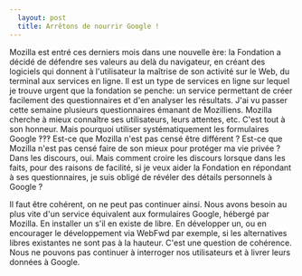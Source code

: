 ```yaml
---
  layout: post
  title: Arrêtons de nourrir Google !
---
```


Mozilla est entré ces derniers mois dans une nouvelle ère: la Fondation a décidé de défendre ses valeurs au delà du navigateur, en créant des logiciels qui donnent à l'utilisateur la maîtrise de son activité sur le Web, du terminal aux services en ligne. Il est un type de services en ligne sur lequel je trouve urgent que la fondation se penche: un service permettant de créer facilement des questionnaires et d'en analyser les résultats. J'ai vu passer cette semaine plusieurs questionnaires émanant de Mozilliens. Mozilla cherche à mieux connaître ses utilisateurs, leurs attentes, etc. C'est tout à son honneur. Mais pourquoi utiliser systématiquement les formulaires Google ‽‽‽ Est-ce que Mozilla n'est pas censé être différent ? Est-ce que Mozilla n'est pas censé faire de son mieux pour protéger ma vie privée ? Dans les discours, oui. Mais comment croire les discours lorsque dans les faits, pour des raisons de facilité, si je veux aider la Fondation en répondant à ses questionnaires, je suis obligé de révéler des détails personnels à Google ?

Il faut être cohérent, on ne peut pas continuer ainsi. Nous avons besoin au plus vite d'un service équivalent aux formulaires Google, hébergé par Mozilla. En installer un s'il en existe de libre. En développer un, ou en encourager le développement via WebFwd par exemple, si les alternatives libres existantes ne sont pas à la hauteur. C'est une question de cohérence. Nous ne pouvons pas continuer à interroger nos utilisateurs et à livrer leurs données à Google.

